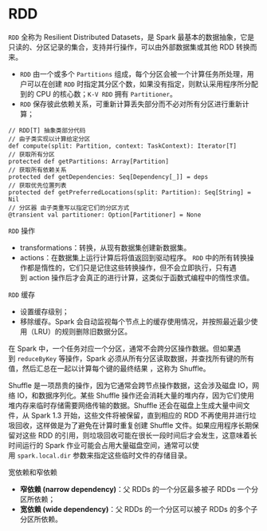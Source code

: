 # RDD

`RDD` 全称为 Resilient Distributed Datasets，是 Spark 最基本的数据抽象，它是只读的、分区记录的集合，支持并行操作，可以由外部数据集或其他 RDD 转换而来。
- `RDD` 由一个或多个 `Partitions`  组成，每个分区会被一个计算任务所处理，用户可以在创建 `RDD` 时指定其分区个数，如果没有指定，则默认采用程序所分配到的 CPU 的核心数；`K-V RDD` 拥有 `Partitioner`。
- `RDD` 保存彼此依赖关系，可重新计算丢失部分而不必对所有分区进行重新计算；

```
// RDD[T] 抽象类部分代码
// 由子类实现以计算给定分区
def compute(split: Partition, context: TaskContext): Iterator[T]
// 获取所有分区
protected def getPartitions: Array[Partition]
// 获取所有依赖关系
protected def getDependencies: Seq[Dependency[_]] = deps
// 获取优先位置列表
protected def getPreferredLocations(split: Partition): Seq[String] = Nil
// 分区器 由子类重写以指定它们的分区方式
@transient val partitioner: Option[Partitioner] = None
```

`RDD` 操作
- transformations：转换，从现有数据集创建新数据集。
- actions：在数据集上运行计算后将值返回到驱动程序。
`RDD` 中的所有转换操作都是惰性的，它们只是记住这些转换操作，但不会立即执行，只有遇到 action 操作后才会真正的进行计算，这类似于函数式编程中的惰性求值。

`RDD` 缓存
- 设置缓存级别；
- 移除缓存。Spark 会自动监视每个节点上的缓存使用情况，并按照最近最少使用（LRU）的规则删除旧数据分区。

在 Spark 中，一个任务对应一个分区，通常不会跨分区操作数据。但如果遇到 `reduceByKey` 等操作，Spark 必须从所有分区读取数据，并查找所有键的所有值，然后汇总在一起以计算每个键的最终结果 ，这称为 Shuffle。

Shuffle 是一项昂贵的操作，因为它通常会跨节点操作数据，这会涉及磁盘 IO，网络 IO，和数据序列化。某些 Shuffle 操作还会消耗大量的堆内存，因为它们使用堆内存来临时存储需要网络传输的数据。Shuffle 还会在磁盘上生成大量中间文件，从 Spark 1.3 开始，这些文件将被保留，直到相应的 RDD 不再使用并进行垃圾回收，这样做是为了避免在计算时重复创建 Shuffle 文件。如果应用程序长期保留对这些 RDD 的引用，则垃圾回收可能在很长一段时间后才会发生，这意味着长时间运行的 Spark 作业可能会占用大量磁盘空间，通常可以使用 `spark.local.dir` 参数来指定这些临时文件的存储目录。

宽依赖和窄依赖
- **窄依赖 (narrow dependency)**：父 RDDs 的一个分区最多被子 RDDs 一个分区所依赖；
- **宽依赖 (wide dependency)**：父 RDDs 的一个分区可以被子 RDDs 的多个子分区所依赖。

